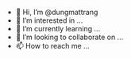 - 👋 Hi, I’m @dungmattrang
- 👀 I’m interested in ...
- 🌱 I’m currently learning ...
- 💞️ I’m looking to collaborate on ...
- 📫 How to reach me ...

<!---
dungmattrang/dungmattrang is a ✨ special ✨ repository because its `README.md` (this file) appears on your GitHub profile.
You can click the Preview link to take a look at your changes.
--->
